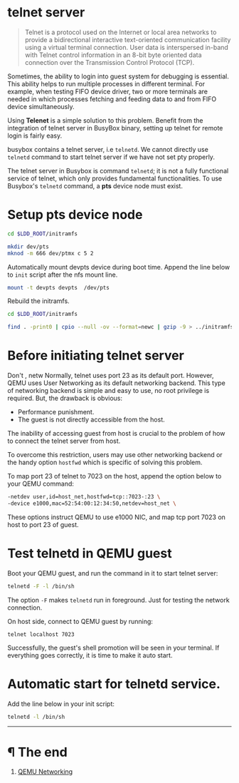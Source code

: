 # telnet server

> Telnet is a protocol used on the Internet or local area networks to provide
> a bidirectional interactive text-oriented communication facility using a
> virtual terminal connection. User data is interspersed in-band with Telnet
> control information in an 8-bit byte oriented data connection over the
> Transmission Control Protocol (TCP).

Sometimes, the ability to login into guest system for debugging is essential.
This ability helps to run multiple processes in different terminal. For
example, when testing FIFO device driver, two or more terminals are needed
in which processes fetching and feeding data to and from FIFO device 
simultaneously.

Using **Telenet** is a simple solution to this problem. Benefit from the
integration of telnet server in BusyBox binary, setting up telnet for remote
login is fairly easy.

busybox contains a telnet server, i.e `telnetd`. We cannot directly use
`telnetd` command to start telnet server if we have not set pty properly.

The telnet server in Busybox is command `telnetd`; it is not a fully functional
service of telnet, which only provides fundamental functionalities. To use
Busybox's `telnetd` command, a **pts** device node must exist.

# Setup pts device node

```bash
cd $LDD_ROOT/initramfs

mkdir dev/pts
mknod -m 666 dev/ptmx c 5 2
```

Automatically mount devpts device during boot time. Append the line below to
`init` script after the nfs mount line.


```bash
mount -t devpts devpts  /dev/pts
```

Rebuild the initramfs.

```bash
cd $LDD_ROOT/initramfs

find . -print0 | cpio --null -ov --format=newc | gzip -9 > ../initramfs.cpio.gz
```

# Before initiating telnet server

Don't , netw
Normally, telnet uses port 23 as its default port. However, QEMU uses User 
Networking as its default networking backend. This type of networking backend
is simple and easy to use, no root privilege is required. But, the drawback is
obvious:

- Performance punishment.
- The guest is not directly accessible from the host.

The inability of accessing guest from host is crucial to the problem of how to
connect the telnet server from host.

To overcome this restriction, users may use other networking backend or the
handy option `hostfwd` which is specific of solving this problem.

To map port 23 of telnet to 7023 on the host, append the option below to your
QEMU command:

```bash
-netdev user,id=host_net,hostfwd=tcp::7023-:23 \
-device e1000,mac=52:54:00:12:34:50,netdev=host_net \
```

These options instruct QEMU to use e1000 NIC, and map tcp port 7023 on host to
port 23 of guest.


# Test telnetd in QEMU guest

Boot your QEMU guest, and run the command in it to start telnet server:

```bash
telnetd -F -l /bin/sh
```

The option `-F` makes `telnetd` run in foreground. Just for testing the network
connection.


On host side, connect to QEMU guest by running:

```
telnet localhost 7023
```

Successfully, the guest's shell promotion will be seen in your terminal. If
everything goes correctly, it is time to make it auto start.

# Automatic start for telnetd service.

Add the line below in your init script:

```bash
telnetd -l /bin/sh
```

---

# ¶ The end

1. [QEMU Networking][1]

[1]: https://wiki.qemu.org/Documentation/Networking




